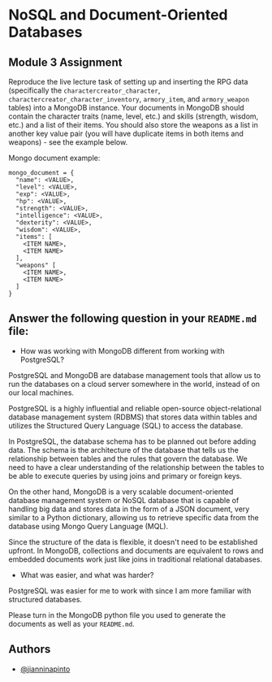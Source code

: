 # NoSQL and Document-Oriented Databases

## Module 3 Assignment
Reproduce the live lecture task of setting up and
inserting the RPG data (specifically the `charactercreator_character`,
`charactercreator_character_inventory`, `armory_item`, and `armory_weapon` tables) into a MongoDB instance. Your documents in MongoDB should contain the character traits
(name, level, etc.) and skills (strength, wisdom, etc.) and a list of their items.
You should also store the weapons as a list in another key value pair (you will have duplicate items in both items and weapons) - see the example below.

Mongo document example:
```
mongo_document = {
  "name": <VALUE>,
  "level": <VALUE>,
  "exp": <VALUE>,
  "hp": <VALUE>,
  "strength": <VALUE>,
  "intelligence": <VALUE>,
  "dexterity": <VALUE>,
  "wisdom": <VALUE>,
  "items": [
    <ITEM NAME>,
    <ITEM NAME>
  ],
  "weapons" [
    <ITEM NAME>,
    <ITEM NAME>
  ]
}
```

## Answer the following question in your `README.md` file:

* How was working with MongoDB different from working with PostgreSQL?

PostgreSQL and MongoDB are database management tools that allow us to run the databases on a cloud server somewhere in the world, instead of on our local machines.

PostgreSQL is a highly influential and reliable open-source object-relational database management system (RDBMS) that stores data within tables and utilizes the Structured Query Language (SQL) to access the database.

In PostgreSQL, the database schema has to be planned out before adding data. The schema is the architecture of the database that tells us the relationship between tables and the rules that govern the database. We need to have a clear understanding of the relationship between the tables to be able to execute queries by using joins and primary or foreign keys.

On the other hand, MongoDB is a very scalable document-oriented database management system or NoSQL database that is capable of handling big data and stores data in the form of a JSON document, very similar to a Python dictionary, allowing us to retrieve specific data from the database using Mongo Query Language (MQL).

Since the structure of the data is flexible, it doesn't need to be established upfront. In MongoDB, collections and documents are equivalent to rows and embedded documents work just like joins in traditional relational databases.


* What was easier, and what was harder?

PostgreSQL was easier for me to work with since I am more familiar with structured databases.


Please turn in the MongoDB python file you used to generate the documents as well as your `README.md`.


## Authors

- [@jianninapinto](https://www.github.com/jianninapinto)
